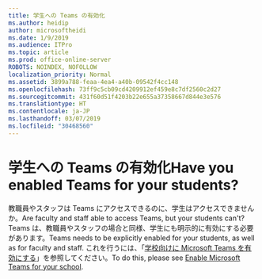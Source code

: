 ```yaml
---
title: 学生への Teams の有効化
ms.author: heidip
author: microsoftheidi
ms.date: 1/9/2019
ms.audience: ITPro
ms.topic: article
ms.prod: office-online-server
ROBOTS: NOINDEX, NOFOLLOW
localization_priority: Normal
ms.assetid: 3899a788-feaa-4ea4-a40b-09542f4cc148
ms.openlocfilehash: 73ff9c5cb09cd4209912ef459e8c7df2560c2d27
ms.sourcegitcommit: 431f60d51f4203b22e655a37358667d844e3e576
ms.translationtype: HT
ms.contentlocale: ja-JP
ms.lasthandoff: 03/07/2019
ms.locfileid: "30468560"
---
```

# <a name="have-you-enabled-teams-for-your-students"></a><span data-ttu-id="d2375-102">学生への Teams の有効化</span><span class="sxs-lookup"><span data-stu-id="d2375-102">Have you enabled Teams for your students?</span></span>


<span data-ttu-id="d2375-103">教職員やスタッフは Teams にアクセスできるのに、学生はアクセスできませんか。</span><span class="sxs-lookup"><span data-stu-id="d2375-103">Are faculty and staff able to access Teams, but your students can't?</span></span> <span data-ttu-id="d2375-104">Teams は、教職員やスタッフの場合と同様、学生にも明示的に有効にする必要があります。</span><span class="sxs-lookup"><span data-stu-id="d2375-104">Teams needs to be explicitly enabled for your students, as well as for faculty and staff.</span></span> <span data-ttu-id="d2375-105">これを行うには、「[学校向けに Microsoft Teams を有効にする](https://docs.microsoft.com/education/get-started/enable-microsoft-teams)」を参照してください。</span><span class="sxs-lookup"><span data-stu-id="d2375-105">To do this, please see [Enable Microsoft Teams for your school](https://docs.microsoft.com/education/get-started/enable-microsoft-teams).</span></span>
  

